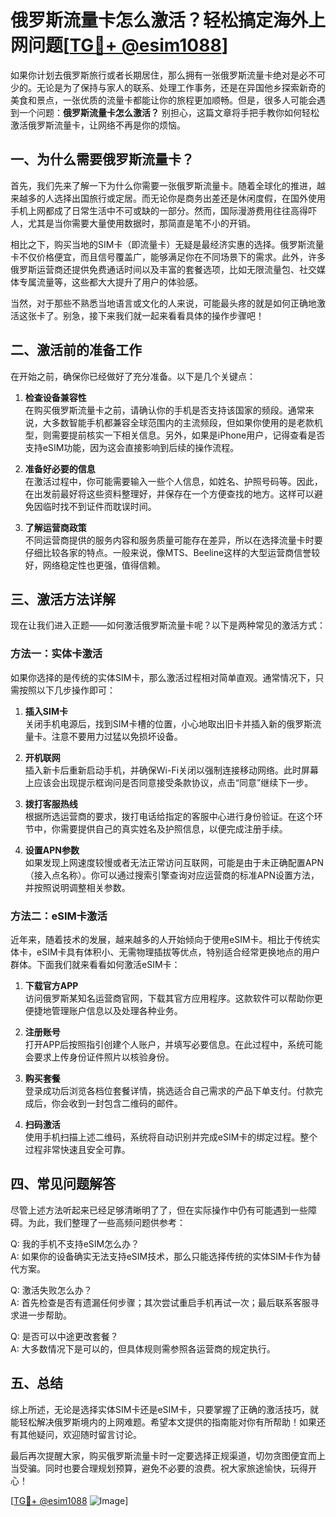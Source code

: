 # 俄罗斯流量卡怎么激活？轻松搞定海外上网问题[[TG💪+ @esim1088](https://t.me/s/esim1088)]

如果你计划去俄罗斯旅行或者长期居住，那么拥有一张俄罗斯流量卡绝对是必不可少的。无论是为了保持与家人的联系、处理工作事务，还是在异国他乡探索新奇的美食和景点，一张优质的流量卡都能让你的旅程更加顺畅。但是，很多人可能会遇到一个问题：**俄罗斯流量卡怎么激活？** 别担心，这篇文章将手把手教你如何轻松激活俄罗斯流量卡，让网络不再是你的烦恼。

## 一、为什么需要俄罗斯流量卡？

首先，我们先来了解一下为什么你需要一张俄罗斯流量卡。随着全球化的推进，越来越多的人选择出国旅行或定居。而无论你是商务出差还是休闲度假，在国外使用手机上网都成了日常生活中不可或缺的一部分。然而，国际漫游费用往往高得吓人，尤其是当你需要大量使用数据时，那简直是笔不小的开销。

相比之下，购买当地的SIM卡（即流量卡）无疑是最经济实惠的选择。俄罗斯流量卡不仅价格便宜，而且信号覆盖广，能够满足你在不同场景下的需求。此外，许多俄罗斯运营商还提供免费通话时间以及丰富的套餐选项，比如无限流量包、社交媒体专属流量等，这些都大大提升了用户的体验感。

当然，对于那些不熟悉当地语言或文化的人来说，可能最头疼的就是如何正确地激活这张卡了。别急，接下来我们就一起来看看具体的操作步骤吧！

## 二、激活前的准备工作

在开始之前，确保你已经做好了充分准备。以下是几个关键点：

1. **检查设备兼容性**  
   在购买俄罗斯流量卡之前，请确认你的手机是否支持该国家的频段。通常来说，大多数智能手机都兼容全球范围内的主流频段，但如果你使用的是老款机型，则需要提前核实一下相关信息。另外，如果是iPhone用户，记得查看是否支持eSIM功能，因为这会直接影响到后续的操作流程。

2. **准备好必要的信息**  
   在激活过程中，你可能需要输入一些个人信息，如姓名、护照号码等。因此，在出发前最好将这些资料整理好，并保存在一个方便查找的地方。这样可以避免因临时找不到证件而耽误时间。

3. **了解运营商政策**  
   不同运营商提供的服务内容和服务质量可能存在差异，所以在选择流量卡时要仔细比较各家的特点。一般来说，像MTS、Beeline这样的大型运营商信誉较好，网络稳定性也更强，值得信赖。

## 三、激活方法详解

现在让我们进入正题——如何激活俄罗斯流量卡呢？以下是两种常见的激活方式：

### 方法一：实体卡激活

如果你选择的是传统的实体SIM卡，那么激活过程相对简单直观。通常情况下，只需按照以下几步操作即可：

1. **插入SIM卡**  
   关闭手机电源后，找到SIM卡槽的位置，小心地取出旧卡并插入新的俄罗斯流量卡。注意不要用力过猛以免损坏设备。

2. **开机联网**  
   插入新卡后重新启动手机，并确保Wi-Fi关闭以强制连接移动网络。此时屏幕上应该会出现提示框询问是否同意接受条款协议，点击“同意”继续下一步。

3. **拨打客服热线**  
   根据所选运营商的要求，拨打电话给指定的客服中心进行身份验证。在这个环节中，你需要提供自己的真实姓名及护照信息，以便完成注册手续。

4. **设置APN参数**  
   如果发现上网速度较慢或者无法正常访问互联网，可能是由于未正确配置APN（接入点名称）。你可以通过搜索引擎查询对应运营商的标准APN设置方法，并按照说明调整相关参数。

### 方法二：eSIM卡激活

近年来，随着技术的发展，越来越多的人开始倾向于使用eSIM卡。相比于传统实体卡，eSIM卡具有体积小、无需物理插拔等优点，特别适合经常更换地点的用户群体。下面我们就来看看如何激活eSIM卡：

1. **下载官方APP**  
   访问俄罗斯某知名运营商官网，下载其官方应用程序。这款软件可以帮助你更便捷地管理账户信息以及处理各种业务。

2. **注册账号**  
   打开APP后按照指引创建个人账户，并填写必要信息。在此过程中，系统可能会要求上传身份证件照片以核验身份。

3. **购买套餐**  
   登录成功后浏览各档位套餐详情，挑选适合自己需求的产品下单支付。付款完成后，你会收到一封包含二维码的邮件。

4. **扫码激活**  
   使用手机扫描上述二维码，系统将自动识别并完成eSIM卡的绑定过程。整个过程非常快速且安全可靠。

## 四、常见问题解答

尽管上述方法听起来已经足够清晰明了了，但在实际操作中仍有可能遇到一些障碍。为此，我们整理了一些高频问题供参考：

Q: 我的手机不支持eSIM怎么办？  
A: 如果你的设备确实无法支持eSIM技术，那么只能选择传统的实体SIM卡作为替代方案。

Q: 激活失败怎么办？  
A: 首先检查是否有遗漏任何步骤；其次尝试重启手机再试一次；最后联系客服寻求进一步帮助。

Q: 是否可以中途更改套餐？  
A: 大多数情况下是可以的，但具体规则需参照各运营商的规定执行。

## 五、总结

综上所述，无论是选择实体SIM卡还是eSIM卡，只要掌握了正确的激活技巧，就能轻松解决俄罗斯境内的上网难题。希望本文提供的指南能对你有所帮助！如果还有其他疑问，欢迎随时留言讨论。

最后再次提醒大家，购买俄罗斯流量卡时一定要选择正规渠道，切勿贪图便宜而上当受骗。同时也要合理规划预算，避免不必要的浪费。祝大家旅途愉快，玩得开心！

[[TG💪+ @esim1088](https://t.me/s/esim1088) ![Image](https://i.postimg.cc/4NQfJmqS/Snipaste-2025-05-13-00-14-12.png)]